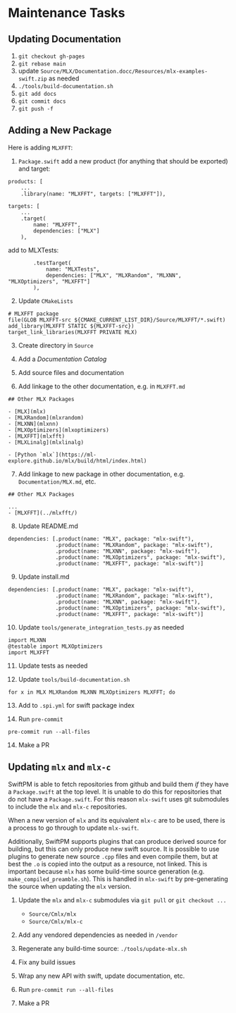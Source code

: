 # Maintenance Tasks

## Updating Documentation

1. `git checkout gh-pages`
2. `git rebase main`
3. update `Source/MLX/Documentation.docc/Resources/mlx-examples-swift.zip` as needed
4. `./tools/build-documentation.sh`
5. `git add docs`
6. `git commit docs`
7. `git push -f`

## Adding a New Package

Here is adding `MLXFFT`:

1. `Package.swift` add a new product (for anything that should be exported) and target:

```
products: [
    ...
    .library(name: "MLXFFT", targets: ["MLXFFT"]),
```

```
targets: [
    ...
    .target(
        name: "MLXFFT",
        dependencies: ["MLX"]
    ),
```

add to MLXTests:

```
        .testTarget(
            name: "MLXTests",
            dependencies: ["MLX", "MLXRandom", "MLXNN", "MLXOptimizers", "MLXFFT"]
        ),
```

    
2. Update `CMakeLists`
    
```
# MLXFFT package
file(GLOB MLXFFT-src ${CMAKE_CURRENT_LIST_DIR}/Source/MLXFFT/*.swift)
add_library(MLXFFT STATIC ${MLXFFT-src})
target_link_libraries(MLXFFT PRIVATE MLX)
```

3. Create directory in `Source`

4. Add a _Documentation Catalog_

5. Add source files and documentation

6. Add linkage to the other documentation, e.g. in `MLXFFT.md`

```
## Other MLX Packages

- [MLX](mlx)
- [MLXRandom](mlxrandom)
- [MLXNN](mlxnn)
- [MLXOptimizers](mlxoptimizers)
- [MLXFFT](mlxfft)
- [MLXLinalg](mlxlinalg)

- [Python `mlx`](https://ml-explore.github.io/mlx/build/html/index.html)
```

7. Add linkage to new package in other documentation, e.g. `Documentation/MLX.md`, etc.

```
## Other MLX Packages

...
- [MLXFFT](../mlxfft/)
```

8. Update README.md

```
dependencies: [.product(name: "MLX", package: "mlx-swift"),
               .product(name: "MLXRandom", package: "mlx-swift"),
               .product(name: "MLXNN", package: "mlx-swift"),
               .product(name: "MLXOptimizers", package: "mlx-swift"),
               .product(name: "MLXFFT", package: "mlx-swift")]
```

9. Update install.md

```
dependencies: [.product(name: "MLX", package: "mlx-swift"),
               .product(name: "MLXRandom", package: "mlx-swift"),
               .product(name: "MLXNN", package: "mlx-swift"),
               .product(name: "MLXOptimizers", package: "mlx-swift"),
               .product(name: "MLXFFT", package: "mlx-swift")]
```

10. Update `tools/generate_integration_tests.py` as needed

```
import MLXNN
@testable import MLXOptimizers
import MLXFFT
```

11. Update tests as needed

12. Update `tools/build-documentation.sh`

```
for x in MLX MLXRandom MLXNN MLXOptimizers MLXFFT; do
```

13. Add to `.spi.yml` for swift package index

14. Run `pre-commit`

```
pre-commit run --all-files
```

14. Make a PR

## Updating `mlx` and `mlx-c`

SwiftPM is able to fetch repositories from github and build them _if_ they have
a `Package.swift` at the top level.  It is unable to do this for repositories
that do not have a `Package.swift`.  For this reason `mlx-swift` uses
git submodules to include the `mlx` and `mlx-c` repositories.

When a new version of `mlx` and its equivalent `mlx-c` are to be used, there is a
process to go through to update `mlx-swift`.

Additionally, SwiftPM supports plugins that can produce derived source for
building, but this can only produce new swift source.  It is possible to use
plugins to generate new source `.cpp` files and even compile them, but at
best the `.o` is copied into the output as a resource, not linked.
This is important because `mlx` has some build-time source generation
(e.g. `make_compiled_preamble.sh`).  This is handled in `mlx-swift` by
pre-generating the source when updating the `mlx` version.

1. Update the `mlx` and `mlx-c` submodules via `git pull` or `git checkout ...`
    - `Source/Cmlx/mlx`
    - `Source/Cmlx/mlx-c`
    
2. Add any vendored dependencies as needed in `/vendor`

3. Regenerate any build-time source: `./tools/update-mlx.sh`

4. Fix any build issues

5. Wrap any new API with swift, update documentation, etc.

6. Run `pre-commit run --all-files`

7. Make a PR

